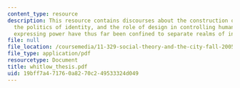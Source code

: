```yaml
---
content_type: resource
description: This resource contains discourses about the construction of identity,
  the politics of identity, and the role of design in controlling human behavior and
  expressing power have thus far been confined to separate realms of inquiry.
file: null
file_location: /coursemedia/11-329-social-theory-and-the-city-fall-2005/19bff7a471760a8270c249533324d049_whitlow_thesis.pdf
file_type: application/pdf
resourcetype: Document
title: whitlow_thesis.pdf
uid: 19bff7a4-7176-0a82-70c2-49533324d049
---
```

